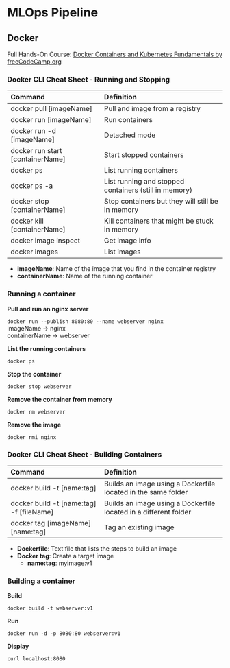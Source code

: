 # MLOps Pipeline

## Docker
Full Hands-On Course: [Docker Containers and Kubernetes Fundamentals by freeCodeCamp.org](https://www.youtube.com/watch?v=kTp5xUtcalw&list=PLk9o62WclVKHv2B6bgCg58DevqemyI51a&index=1&t=212s)

### Docker CLI Cheat Sheet - Running and Stopping
|Command|Definition|
|:--|:--|
|docker pull [imageName]|Pull and image from a registry|
|docker run [imageName]|Run containers|
|docker run -d [imageName]|Detached mode|
|docker run start [containerName]|Start stopped containers|
|docker ps|List running containers|
|docker ps -a|List running and stopped containers (still in memory)|
|docker stop [containerName]|Stop containers but they will still be in memory|
|docker kill [containerName]|Kill containers that might be stuck in memory|
|docker image inspect|Get image info|
|docker images|List images|

- **imageName**: Name of the image that you find in the container registry
- **containerName**: Name of the running container

### Running a container
**Pull and run an nginx server**

` docker run --publish 8080:80 --name webserver nginx ` <br>
imageName -> nginx <br>
containerName -> webserver

**List the running containers**

` docker ps `

**Stop the container**

` docker stop webserver `

**Remove the container from memory**

` docker rm webserver `

**Remove the image**

` docker rmi nginx `

### Docker CLI Cheat Sheet - Building Containers
|Command|Definition|
|:--|:--|
|docker build -t [name:tag]|Builds an image using a Dockerfile located in the same folder|
|docker build -t [name:tag] -f [fileName]|Builds an image using a Dockerfile located in a different folder|
|docker tag [imageName] [name:tag]|Tag an existing image|

- **Dockerfile**: Text file that lists the steps to build an image
- **Docker tag**: Create a target image
    - **name:tag**: myimage:v1

### Building a container
**Build**

` docker build -t webserver:v1 `

**Run**

` docker run -d -p 8080:80 webserver:v1 `

**Display**

` curl localhost:8080 `